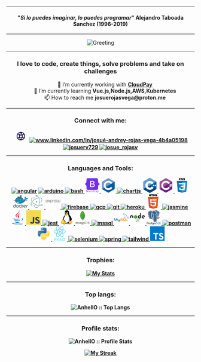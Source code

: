 <p align="center">
<!--   <img width="1000" height="550" src="https://github.com/JOSUERV99/JOSUERV99/blob/main/wallpaper2023_.png?raw=true"> -->
</p>
<hr>
<!-- MAIN PHRASE SECTION -->
<span align="center">
  <span>
    <h4 align="center">"<em>Si lo puedes imaginar, lo puedes programar</em>"
      <span align="center">Alejandro Taboada Sanchez (1996-2019)</span>
    </h4>
</span>
 
<!-- ABOUT YOU -->
<hr>  
  <p align="center">
  <img src="https://readme-typing-svg.herokuapp.com?font=consolas&color=%2310E91F&size=28&center=true&width=470&height=50&lines=WELCOME+TO+MY+GITHUB+PROFILE!" alt="Greeting">
  </p>
<hr>
<h3 align="center">I love to code, create things, solve problems and take on challenges</h3>
  <ul style="list-style: none;">
    <li>🔭 I’m currently working with <a href="https://www.cloudpay.com/"><strong>CloudPay</strong></a></li>
    <li>🌱 I’m currently learning <strong>Vue.js,Node.js,AWS,Kubernetes</strong></li>
    <li>📫 How to reach me <strong>josuerojasvega@proton.me<strong></li>
  </ul>

<!-- CONNECTION -->
<hr>      
<h3 align="center">Connect with me:</h3>
<p align="center">
  <a href="https://josuerojasvega.com" target="blank"><svg width="40px" height="30px" viewBox="0 0 24 24" fill="none" xmlns="http://www.w3.org/2000/svg"><g id="SVGRepo_bgCarrier" stroke-width="0"></g><g id="SVGRepo_tracerCarrier" stroke-linecap="round" stroke-linejoin="round"></g><g id="SVGRepo_iconCarrier"> <path fill-rule="evenodd" clip-rule="evenodd" d="M9.83824 18.4467C10.0103 18.7692 10.1826 19.0598 10.3473 19.3173C8.59745 18.9238 7.07906 17.9187 6.02838 16.5383C6.72181 16.1478 7.60995 15.743 8.67766 15.4468C8.98112 16.637 9.40924 17.6423 9.83824 18.4467ZM11.1618 17.7408C10.7891 17.0421 10.4156 16.1695 10.1465 15.1356C10.7258 15.0496 11.3442 15 12.0001 15C12.6559 15 13.2743 15.0496 13.8535 15.1355C13.5844 16.1695 13.2109 17.0421 12.8382 17.7408C12.5394 18.3011 12.2417 18.7484 12 19.0757C11.7583 18.7484 11.4606 18.3011 11.1618 17.7408ZM9.75 12C9.75 12.5841 9.7893 13.1385 9.8586 13.6619C10.5269 13.5594 11.2414 13.5 12.0001 13.5C12.7587 13.5 13.4732 13.5593 14.1414 13.6619C14.2107 13.1384 14.25 12.5841 14.25 12C14.25 11.4159 14.2107 10.8616 14.1414 10.3381C13.4732 10.4406 12.7587 10.5 12.0001 10.5C11.2414 10.5 10.5269 10.4406 9.8586 10.3381C9.7893 10.8615 9.75 11.4159 9.75 12ZM8.38688 10.0288C8.29977 10.6478 8.25 11.3054 8.25 12C8.25 12.6946 8.29977 13.3522 8.38688 13.9712C7.11338 14.3131 6.05882 14.7952 5.24324 15.2591C4.76698 14.2736 4.5 13.168 4.5 12C4.5 10.832 4.76698 9.72644 5.24323 8.74088C6.05872 9.20472 7.1133 9.68686 8.38688 10.0288ZM10.1465 8.86445C10.7258 8.95042 11.3442 9 12.0001 9C12.6559 9 13.2743 8.95043 13.8535 8.86447C13.5844 7.83055 13.2109 6.95793 12.8382 6.2592C12.5394 5.69894 12.2417 5.25156 12 4.92432C11.7583 5.25156 11.4606 5.69894 11.1618 6.25918C10.7891 6.95791 10.4156 7.83053 10.1465 8.86445ZM15.6131 10.0289C15.7002 10.6479 15.75 11.3055 15.75 12C15.75 12.6946 15.7002 13.3521 15.6131 13.9711C16.8866 14.3131 17.9412 14.7952 18.7568 15.2591C19.233 14.2735 19.5 13.1679 19.5 12C19.5 10.8321 19.233 9.72647 18.7568 8.74093C17.9413 9.20477 16.8867 9.6869 15.6131 10.0289ZM17.9716 7.46178C17.2781 7.85231 16.39 8.25705 15.3224 8.55328C15.0189 7.36304 14.5908 6.35769 14.1618 5.55332C13.9897 5.23077 13.8174 4.94025 13.6527 4.6827C15.4026 5.07623 16.921 6.08136 17.9716 7.46178ZM8.67765 8.55325C7.61001 8.25701 6.7219 7.85227 6.02839 7.46173C7.07906 6.08134 8.59745 5.07623 10.3472 4.6827C10.1826 4.94025 10.0103 5.23076 9.83823 5.5533C9.40924 6.35767 8.98112 7.36301 8.67765 8.55325ZM15.3224 15.4467C15.0189 16.637 14.5908 17.6423 14.1618 18.4467C13.9897 18.7692 13.8174 19.0598 13.6527 19.3173C15.4026 18.9238 16.921 17.9186 17.9717 16.5382C17.2782 16.1477 16.3901 15.743 15.3224 15.4467ZM12 21C16.9706 21 21 16.9706 21 12C21 7.02944 16.9706 3 12 3C7.02944 3 3 7.02944 3 12C3 16.9706 7.02944 21 12 21Z" fill="#080341"></path> </g></svg></a>
  <a href="https://www.linkedin.com/in/josuerv99" target="blank"><img align="center" src="https://raw.githubusercontent.com/rahuldkjain/github-profile-readme-generator/master/src/images/icons/Social/linked-in-alt.svg" alt="www.linkedin.com/in/josué-andrey-rojas-vega-4b4a05198" height="30" width="40" /></a>
  <a href="https://fb.com/josuerv729" target="blank"><img align="center" src="https://raw.githubusercontent.com/rahuldkjain/github-profile-readme-generator/master/src/images/icons/Social/facebook.svg" alt="josuerv729" height="30" width="40" /></a>
  <a href="https://instagram.com/josue_rojasv" target="blank"><img align="center" src="https://raw.githubusercontent.com/rahuldkjain/github-profile-readme-generator/master/src/images/icons/Social/instagram.svg" alt="josue_rojasv" height="30" width="40" /></a>
</p>

<!-- LANGUAGES AND TOOLS -->
<hr>
<h3 align="center">Languages and Tools:</h3>
<p align="center"> 
  <a href="https://angular.io" target="_blank"> <img src="https://angular.io/assets/images/logos/angular/angular.svg" alt="angular" width="40" height="40"/></a> 
  <a href="https://www.arduino.cc/" target="_blank"> <img src="https://cdn.worldvectorlogo.com/logos/arduino-1.svg" alt="arduino" width="40" height="40"/> </a> 
  <a href="https://www.gnu.org/software/bash/" target="_blank"> <img src="https://www.vectorlogo.zone/logos/gnu_bash/gnu_bash-icon.svg" alt="bash" width="40" height="40"/> </a>
  <a href="https://getbootstrap.com" target="_blank"> <img src="https://raw.githubusercontent.com/devicons/devicon/master/icons/bootstrap/bootstrap-plain-wordmark.svg" alt="bootstrap" width="40" height="40"/> </a>
  <a href="https://www.cprogramming.com/" target="_blank"> <img src="https://raw.githubusercontent.com/devicons/devicon/master/icons/c/c-original.svg" alt="c" width="40" height="40"/> </a>
  <a href="https://www.chartjs.org" target="_blank"> <img src="https://www.chartjs.org/media/logo-title.svg" alt="chartjs" width="40" height="40"/> </a> 
  <a href="https://www.w3schools.com/cpp/" target="_blank"> <img src="https://raw.githubusercontent.com/devicons/devicon/master/icons/cplusplus/cplusplus-original.svg" alt="cplusplus" width="40" height="40"/> </a>
  <a href="https://www.w3schools.com/cs/" target="_blank"> <img src="https://raw.githubusercontent.com/devicons/devicon/master/icons/csharp/csharp-original.svg" alt="csharp" width="40" height="40"/> </a> <a href="https://www.w3schools.com/css/" target="_blank"> <img src="https://raw.githubusercontent.com/devicons/devicon/master/icons/css3/css3-original-wordmark.svg" alt="css3" width="40" height="40"/> </a>
  <a href="https://www.docker.com/" target="_blank"> <img src="https://raw.githubusercontent.com/devicons/devicon/master/icons/docker/docker-original-wordmark.svg" alt="docker" width="40" height="40"/> </a> <a href="https://www.electronjs.org" target="_blank"> <img src="https://raw.githubusercontent.com/devicons/devicon/master/icons/electron/electron-original.svg" alt="electron" width="40" height="40"/> </a>
  <a href="https://expressjs.com" target="_blank"> <img src="https://raw.githubusercontent.com/devicons/devicon/master/icons/express/express-original-wordmark.svg" alt="express" width="40" height="40"/> </a>
  <a href="https://firebase.google.com/" target="_blank"> <img src="https://www.vectorlogo.zone/logos/firebase/firebase-icon.svg" alt="firebase" width="40" height="40"/> </a>
  <a href="https://cloud.google.com" target="_blank"> <img src="https://www.vectorlogo.zone/logos/google_cloud/google_cloud-icon.svg" alt="gcp" width="40" height="40"/> </a> 
  <a href="https://git-scm.com/" target="_blank"> <img src="https://www.vectorlogo.zone/logos/git-scm/git-scm-icon.svg" alt="git" width="40" height="40"/> </a> 
  <a href="https://heroku.com" target="_blank"> <img src="https://www.vectorlogo.zone/logos/heroku/heroku-icon.svg" alt="heroku" width="40" height="40"/> </a> 
  <a href="https://www.w3.org/html/" target="_blank"> <img src="https://raw.githubusercontent.com/devicons/devicon/master/icons/html5/html5-original-wordmark.svg" alt="html5" width="40" height="40"/> </a> <a href="https://jasmine.github.io/" target="_blank"> <img src="https://www.vectorlogo.zone/logos/jasmine/jasmine-icon.svg" alt="jasmine" width="40" height="40"/> </a> <a href="https://www.java.com" target="_blank"> <img src="https://raw.githubusercontent.com/devicons/devicon/master/icons/java/java-original.svg" alt="java" width="40" height="40"/> </a>
  <a href="https://developer.mozilla.org/en-US/docs/Web/JavaScript" target="_blank"> <img src="https://raw.githubusercontent.com/devicons/devicon/master/icons/javascript/javascript-original.svg" alt="javascript" width="40" height="40"/> </a>
  <a href="https://jestjs.io" target="_blank"> <img src="https://www.vectorlogo.zone/logos/jestjsio/jestjsio-icon.svg" alt="jest" width="40" height="40"/> </a>
  <a href="https://www.linux.org/" target="_blank"> <img src="https://raw.githubusercontent.com/devicons/devicon/master/icons/linux/linux-original.svg" alt="linux" width="40" height="40"/> </a>
  <a href="https://www.mongodb.com/" target="_blank"> <img src="https://raw.githubusercontent.com/devicons/devicon/master/icons/mongodb/mongodb-original-wordmark.svg" alt="mongodb" width="40" height="40"/> </a>
  <a href="https://www.microsoft.com/en-us/sql-server" target="_blank"> <img src="https://www.svgrepo.com/show/303229/microsoft-sql-server-logo.svg" alt="mssql" width="40" height="40"/> </a> <a href="https://www.mysql.com/" target="_blank"> <img src="https://raw.githubusercontent.com/devicons/devicon/master/icons/mysql/mysql-original-wordmark.svg" alt="mysql" width="40" height="40"/> </a> 
    <a href="https://nodejs.org" target="_blank"> <img src="https://raw.githubusercontent.com/devicons/devicon/master/icons/nodejs/nodejs-original-wordmark.svg" alt="nodejs" width="40" height="40"/> </a> 
    <a href="https://www.postgresql.org" target="_blank"> <img src="https://raw.githubusercontent.com/devicons/devicon/master/icons/postgresql/postgresql-original-wordmark.svg" alt="postgresql" width="40" height="40"/> </a> 
    <a href="https://postman.com" target="_blank"> <img src="https://www.vectorlogo.zone/logos/getpostman/getpostman-icon.svg" alt="postman" width="40" height="40"/> </a> 
    <a href="https://www.python.org" target="_blank"> <img src="https://raw.githubusercontent.com/devicons/devicon/master/icons/python/python-original.svg" alt="python" width="40" height="40"/> </a> 
    <a href="https://reactjs.org/" target="_blank"> <img src="https://raw.githubusercontent.com/devicons/devicon/master/icons/react/react-original-wordmark.svg" alt="react" width="40" height="40"/> </a> 
    <a href="https://www.selenium.dev" target="_blank"> <img src="https://raw.githubusercontent.com/detain/svg-logos/780f25886640cef088af994181646db2f6b1a3f8/svg/selenium-logo.svg" alt="selenium" width="40" height="40"/> </a> 
    <a href="https://spring.io/" target="_blank"> <img src="https://www.vectorlogo.zone/logos/springio/springio-icon.svg" alt="spring" width="40" height="40"/> </a> 
    <a href="https://tailwindcss.com/" target="_blank"> <img src="https://www.vectorlogo.zone/logos/tailwindcss/tailwindcss-icon.svg" alt="tailwind" width="40" height="40"/>   </a>   
  <a href="https://www.typescriptlang.org/" target="_blank"> <img src="https://raw.githubusercontent.com/devicons/devicon/master/icons/typescript/typescript-original.svg" alt="typescript" width="40" height="40"/> </a>
</p>  

<!-- AWARD -->
<hr>
<h3 align="center">Trophies:</h3>
<p align="center" >
  <a href="https://github.com/ryo-ma/github-profile-trophy"><img src="https://github-profile-trophy.vercel.app/?username=JOSUERV99&theme=dark_lover&column=7&no-frame=true&margin-w=15&margin-h=15" alt="My Stats"/></a>
</p>
   
<!-- GITHUB STATS -->
<!-- <div style="display: block;">
<p>
  <h3 align="center">Stats:</h3>
<p>
    <a align="left">
      <p><img align="left" 
  src="https://github-readme-stats.vercel.app/api/top-langs?username=josuerv99&show_icons=true&theme=dark&locale=en&hide=jupyter%20notebook,lex,&langs_count=8&layout=compact" alt="josuerv99" /></p></a>
    <a align="right"><p>&nbsp;<img align="right" src="https://github-readme-stats.vercel.app/api?username=josuerv99&show_icons=true&theme=dark&locale=en" alt="josuerv99" /></p></a>  
  </p>

</p>
</div> -->
<hr>
<h3 align="center">Top langs:</h3>
<p align="center"><img src="https://github-readme-stats.vercel.app/api/top-langs/?username=josuerv99&langs_count=10&theme=chartreuse-dark&hide=jupyter%20notebook,lex&layout=compact" alt="AnhellO :: Top Langs" /></p>

<hr>
<h3 align="center">Profile stats:</h3>
<p align="center"><img src="https://github-readme-stats.vercel.app/api?username=josuerv99&show_icons=true&theme=chartreuse-dark" alt="AnhellO :: Profile Stats" /></p>
<p>
<a href="https://github.com/DenverCoder1/github-readme-streak-stats"><img src="https://github-readme-streak-stats.herokuapp.com?user=JOSUERV99&theme=chartreuse-dark&hide_border=true" width="48%" alt="My Streak"/></a>
</p>
